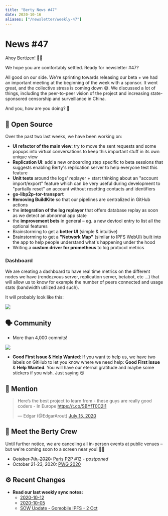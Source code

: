 ```yaml
---
title: "Berty News #47"
date: 2020-10-16
aliases: ["/newsletter/weekly-47"]
---
```



# News #47

Ahoy Bertizen! 🏴‍☠️

 We hope you are comfortably settled. Ready for newsletter #47? 

All good on our side. We're sprinting towards releasing our beta + we had an important meeting at the beginning of the week with a sponsor. It went great, and the collective stress is coming down 😅. We discussed a lot of things, including the peer-to-peer vision of the project and increasing state-sponsored censorship and surveillance in China. 

And you, how are you doing? 🧡

## 🚀 Open Source

Over the past two last weeks, we have been working on: 

* **UI refactor of the main view**: try to move the sent requests and some popups into virtual conversations to keep this important stuff in its own unique view
* **Replication UI**: add a new onboarding step specific to beta sessions that suggests enabling Berty's replication server to help everyone test this feature
* **Unit tests** around the logs' replayer + start thinking about an "account import/export" feature which can be very useful during development to "partially reset" an account without resetting contacts and identifiers
* **go-libp2p-tor-transport**
* **Removing BuildKite** so that our pipelines are centralized in GitHub actions
* the **integration of the log replayer** that offers database replay as soon as we detect an abnormal app state
* the **improvement bots** in general – eg. a new devtool entry to list all the optional features
* Brainstorming to get a **better UI** (simple & intuitive)
* Brainstorming to get a **"Network Map"** (similar to IPFS WebUI) built into the app to help people understand what's happening under the hood 
* Writing a **custom driver for prometheus** to log protocol metrics


### Dashboard

We are creating a dashboard to have real time metrics on the different nodes we have (rendezvous server, replication server, betabot, etc ...) that will allow us to know for example the number of peers connected and usage stats (bandwidth utilized and such).

It will probably look like this: 

![](https://i.imgur.com/BQQxvC2.png)


## 🗣️ Community

* More than 4,000 commits!

![](https://i.imgur.com/MgFK9Mx.png)


* **Good First Issue & Help Wanted**: If you want to help us, we have two labels on GitHub to let you know where we need help: **Good First Issue** & **Help Wanted**. You will have our eternal gratitude and maybe some stickers if you wish. Just saying 😏


## 💌 Mention

<blockquote class="twitter-tweet"><p lang="en" dir="ltr">Here’s the best project to learn from - these guys are really good coders - In Europe <a href="https://t.co/SBYfT0C2I1">https://t.co/SBYfT0C2I1</a></p>&mdash; Edgar (@EdgarArout) <a href="https://twitter.com/EdgarArout/status/1283442695814483973?ref_src=twsrc%5Etfw">July 15, 2020</a></blockquote> <script async src="https://platform.twitter.com/widgets.js" charset="utf-8"></script>

## 🎉 Meet the Berty Crew

Until further notice, we are canceling all in-person events at public venues – but we're coming soon to a screen near you! 🚧🚧

* ~~October 7th, 2020:~~ [Paris P2P #12](https://p2p.paris/en/event/monthly-12/) - *postponed*
* October 21-23, 2020: [PWG 2020](https://www.planetiers.com/worldgathering/)

## ⚙️ Recent Changes

* **Read our last weekly sync notes:**
    * [2020-10-12](https://github.com/berty/community/blob/master/meeting-notes/2020/Q4/2020-10-12--staff-team-weekly-sync.md)
    * [2020-10-05](https://github.com/berty/community/blob/master/meeting-notes/2020/Q4/2020-10-05--staff-team-weekly-sync.md)
    * [SOW Update - Gomobile IPFS - 2 Oct](https://github.com/berty/community/blob/master/meeting-notes/2020/Q4/2020-10-02--sow-gomobile-ipfs.md)

